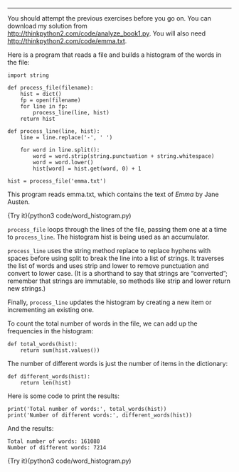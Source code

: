 --------------

You should attempt the previous exercises before you go on. You can download my solution from <http://thinkpython2.com/code/analyze_book1.py>. You will also need <http://thinkpython2.com/code/emma.txt>.

Here is a program that reads a file and builds a histogram of the words in the file:

    import string

    def process_file(filename):
        hist = dict()
        fp = open(filename)
        for line in fp:
            process_line(line, hist)
        return hist

    def process_line(line, hist):
        line = line.replace('-', ' ')
        
        for word in line.split():
            word = word.strip(string.punctuation + string.whitespace)
            word = word.lower()
            hist[word] = hist.get(word, 0) + 1

    hist = process_file('emma.txt')

This program reads <span>emma.txt</span>, which contains the text of <span>*Emma*</span> by Jane Austen.

{Try it}(python3 code/word_histogram.py)

`process_file` loops through the lines of the file, passing them one at a time to `process_line`. The histogram <span>hist</span> is being used as an accumulator.

`process_line` uses the string method <span>replace</span> to replace hyphens with spaces before using <span>split</span> to break the line into a list of strings. It traverses the list of words and uses <span>strip</span> and <span>lower</span> to remove punctuation and convert to lower case. (It is a shorthand to say that strings are “converted”; remember that strings are immutable, so methods like <span>strip</span> and <span>lower</span> return new strings.)

Finally, `process_line` updates the histogram by creating a new item or incrementing an existing one.

To count the total number of words in the file, we can add up the frequencies in the histogram:

    def total_words(hist):
        return sum(hist.values())

The number of different words is just the number of items in the dictionary:

    def different_words(hist):
        return len(hist)

Here is some code to print the results:

    print('Total number of words:', total_words(hist))
    print('Number of different words:', different_words(hist))

And the results:

    Total number of words: 161080
    Number of different words: 7214

{Try it}(python3 code/word_histogram.py)